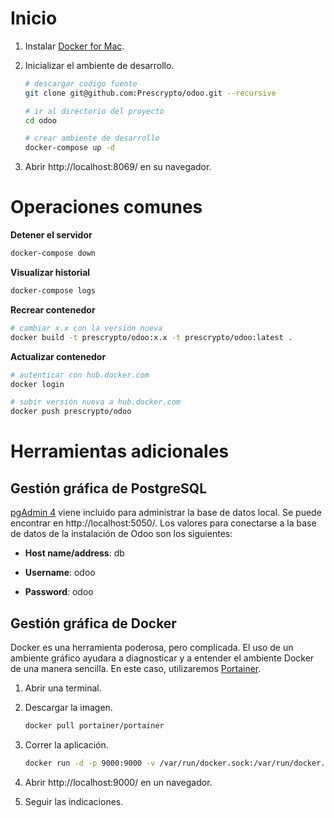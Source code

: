 # Inicio

1. Instalar [Docker for Mac][docker].

2. Inicializar el ambiente de desarrollo.

    ```sh
    # descargar codigo fuente
    git clone git@github.com:Prescrypto/odoo.git --recursive

    # ir al directorio del proyecto
    cd odoo

    # crear ambiente de desarrollo
    docker-compose up -d
    ```

3. Abrir http://localhost:8069/ en su navegador.

# Operaciones comunes

**Detener el servidor**

```sh
docker-compose down
```

**Visualizar historial**

```sh
docker-compose logs
```

**Recrear contenedor**

```sh
# cambiar x.x con la versión nueva
docker build -t prescrypto/odoo:x.x -t prescrypto/odoo:latest .
```

**Actualizar contenedor**

```sh
# autenticar con hub.docker.com
docker login

# subir versión nueva a hub.docker.com
docker push prescrypto/odoo
```

# Herramientas adicionales

## Gestión gráfica de PostgreSQL

[pgAdmin 4][pgadmin] viene incluido para administrar la base de datos local. Se puede encontrar en  http://localhost:5050/. Los valores para conectarse a la base de datos de la instalación de Odoo son los siguientes:

- **Host name/address**: db

- **Username**: odoo

- **Password**: odoo

## Gestión gráfica de Docker

Docker es una herramienta poderosa, pero complicada. El uso de un ambiente gráfico ayudara a diagnosticar y a entender el ambiente Docker de una manera sencilla. En este caso, utilizaremos [Portainer][portainer].

1. Abrir una terminal.

2. Descargar la imagen.

    ```sh
    docker pull portainer/portainer
    ```

3. Correr la aplicación.

    ```sh
    docker run -d -p 9000:9000 -v /var/run/docker.sock:/var/run/docker.sock portainer/portainer
    ```

4. Abrir http://localhost:9000/ en un navegador.

5. Seguir las indicaciones.

[docker]: https://docs.docker.com/docker-for-mac/install/#what-to-know-before-you-install
[portainer]: https://portainer.io/
[pgadmin]: https://www.pgadmin.org/

